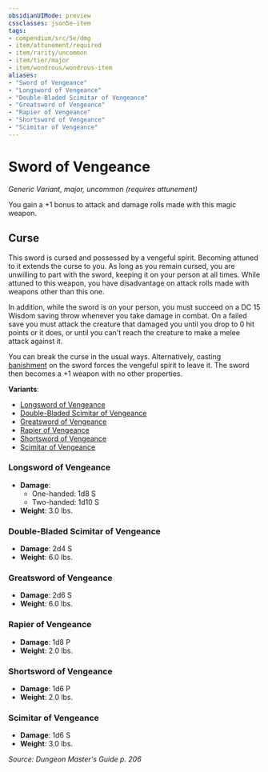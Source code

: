 ```yaml
---
obsidianUIMode: preview
cssclasses: json5e-item
tags:
- compendium/src/5e/dmg
- item/attunement/required
- item/rarity/uncommon
- item/tier/major
- item/wondrous/wondrous-item
aliases: 
- "Sword of Vengeance"
- "Longsword of Vengeance"
- "Double-Bladed Scimitar of Vengeance"
- "Greatsword of Vengeance"
- "Rapier of Vengeance"
- "Shortsword of Vengeance"
- "Scimitar of Vengeance"
---
```

# Sword of Vengeance
*Generic Variant, major, uncommon (requires attunement)*  


You gain a +1 bonus to attack and damage rolls made with this magic weapon.

## Curse

This sword is cursed and possessed by a vengeful spirit. Becoming attuned to it extends the curse to you. As long as you remain cursed, you are unwilling to part with the sword, keeping it on your person at all times. While attuned to this weapon, you have disadvantage on attack rolls made with weapons other than this one.

In addition, while the sword is on your person, you must succeed on a DC 15 Wisdom saving throw whenever you take damage in combat. On a failed save you must attack the creature that damaged you until you drop to 0 hit points or it does, or until you can't reach the creature to make a melee attack against it.

You can break the curse in the usual ways. Alternatively, casting [banishment](z_compendium/spells/banishment.md) on the sword forces the vengeful spirit to leave it. The sword then becomes a +1 weapon with no other properties.

**Variants**:
- [Longsword of Vengeance](#Longsword%20of%20Vengeance)
- [Double-Bladed Scimitar of Vengeance](#Double-Bladed%20Scimitar%20of%20Vengeance)
- [Greatsword of Vengeance](#Greatsword%20of%20Vengeance)
- [Rapier of Vengeance](#Rapier%20of%20Vengeance)
- [Shortsword of Vengeance](#Shortsword%20of%20Vengeance)
- [Scimitar of Vengeance](#Scimitar%20of%20Vengeance)

### Longsword of Vengeance

- **Damage**:
  - One-handed: 1d8 S
  - Two-handed: 1d10 S
- **Weight**: 3.0 lbs.

### Double-Bladed Scimitar of Vengeance

- **Damage**: 2d4 S
- **Weight**: 6.0 lbs.

### Greatsword of Vengeance

- **Damage**: 2d6 S
- **Weight**: 6.0 lbs.

### Rapier of Vengeance

- **Damage**: 1d8 P
- **Weight**: 2.0 lbs.

### Shortsword of Vengeance

- **Damage**: 1d6 P
- **Weight**: 2.0 lbs.

### Scimitar of Vengeance

- **Damage**: 1d6 S
- **Weight**: 3.0 lbs.


*Source: Dungeon Master's Guide p. 206*